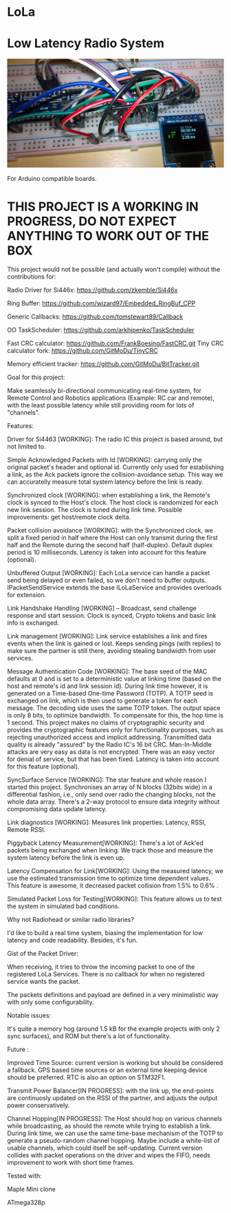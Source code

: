 # LoLa 

  

# Low Latency Radio System 

![](https://raw.githubusercontent.com/GitMoDu/LoLa/master/media/First_tests.jpg)



For Arduino compatible boards. 
  

# THIS PROJECT IS A WORKING IN PROGRESS, DO NOT EXPECT ANYTHING TO WORK OUT OF THE BOX 

  

This project would not be possible (and actually won't compile) without the contributions for: 


Radio Driver for Si446x: https://github.com/zkemble/Si446x 

Ring Buffer: https://github.com/wizard97/Embedded_RingBuf_CPP 

Generic Callbacks: https://github.com/tomstewart89/Callback 

OO TaskScheduler: https://github.com/arkhipenko/TaskScheduler

Fast CRC calculator: https://github.com/FrankBoesing/FastCRC.git
Tiny CRC calculator fork: https://github.com/GitMoDu/TinyCRC

Memory efficient tracker: https://github.com/GitMoDu/BitTracker.git


 


Goal for this project: 


Make seamlessly bi-directional communicating real-time system, for Remote Control and Robotics applications (Example: RC car and remote), with the least possible latency while still providing room for lots of "channels".


Features:

Driver for Si4463 [WORKING]: The radio IC this project is based around, but not limited to.

Simple Acknowledged Packets with Id [WORKING]: carrying only the original packet's header and optional id. Currently only used for establishing a link, as the Ack packets ignore the collision-avoidance setup. This way we can accuratelly measure total system latency before the link is ready.

Synchronized clock [WORKING]: when establishing a link, the Remote's clock is synced to the Host's clock. The host clock is randomized for each new link session. The clock is tuned during link time. Possible improvements: get host/remote clock delta.

Packet collision avoidance [WORKING]: with the Synchronized clock, we split a fixed period in half where the Host can only transmit during the first half and the Remote during the second half (half-duplex). Default duplex period is 10 milliseconds. Latency is taken into account for this feature (optional).

Unbuffered Output [WORKING]: Each LoLa service can handle a packet send being delayed or even failed, so we don't need to buffer outputs. IPacketSendService extends the base ILoLaService and provides overloads for extension.

Link Handshake Handling [WORKING] – Broadcast, send challenge response and start session. Clock is synced, Crypto tokens and basic link info is exchanged.

Link management [WORKING]: Link service establishes a link and fires events when the link is gained or lost. Keeps sending pings (with replies) to make sure the partner is still there, avoiding stealing bandwidth from user services.

Message Authentication Code [WORKING]: The base seed of the MAC defaults at 0 and is set to a deterministic value at linking time (based on the host and remote's id and link session id). During link time however, it is generated on a Time-based One-time Password (TOTP).
A TOTP seed is exchanged on link, which is then used to generate a token for each message. The decoding side uses the same TOTP token. The output space is only 8 bits, to optimize bandwidth. To compensate for this, the hop time is 1 second.
This project makes no claims of cryptographic security and provides the cryptographic features only for functionality purposes, such as rejecting unauthorized access and implicit addressing. Transmitted data quality is already "assured" by the Radio IC's 16 bit CRC.
Man-In-Middle attacks are very easy as data is not encrypted. There was an easy vector for denial of service, but that has been fixed. Latency is taken into account for this feature (optional).

SyncSurface Service [WORKING]: The star feature and whole reason I started this project. Synchronises an array of N blocks (32bits wide) in a differential fashion, i.e., only send over radio the changing blocks, not the whole data array. There's a 2-way protocol to ensure data integrity without compromising data update latency.

Link diagnostics [WORKING]: Measures link properties: Latency, RSSI, Remote RSSI.

Piggyback Latency Measurement[WORKING]: There's a lot of Ack'ed packets being exchanged when linking. We track those and measure the system latency before the link is even up.

Latency Compensation for Link[WORKING]: Using the measured latency, we use the estimated transmission time to optimize time dependent values. This feature is awesome, it decreased packet collision from 1.5% to 0.6% .

Simulated Packet Loss for Testing[WORKING]: This feature allows us to test the system in simulated bad conditions.


Why not Radiohead or similar radio libraries? 

I'd like to build a real time system, biasing the implementation for low latency and code readability. Besides, it's fun. 

 

Gist of the Packet Driver: 

When receiving, it tries to throw the incoming packet to one of the registered LoLa Services. There is no callback for when no registered service wants the packet. 

The packets definitions and payload are defined in a very minimalistic way with only some configurability.
  

Notable issues: 

It's quite a memory hog (around 1.5 kB for the example projects with only 2 sync surfaces), and ROM but there's a lot of functionality. 

 


Future : 

Improved Time Source: current version is working but should be considered a fallback. GPS based time sources or an external time keeping device should be preferred. RTC is also an option on STM32F1.

Transmit Power Balancer[IN PROGRESS]: with the link up, the end-points are continuosly updated on the RSSI of the partner, and adjusts the output power conservatively.

Channel Hopping[IN PROGRESS]: The Host should hop on various channels while broadcasting, as should the remote while trying to establish a link. During link time, we can use the same time-base mechanism of the TOTP to generate a pseudo-random channel hopping. Maybe include a white-list of usable channels, which could itself be self-updating. Current version collides with packet operations on the driver and wipes the FIFO, needs improvement to work with short time frames.





Tested with: 

Maple Mini clone

ATmega328p
